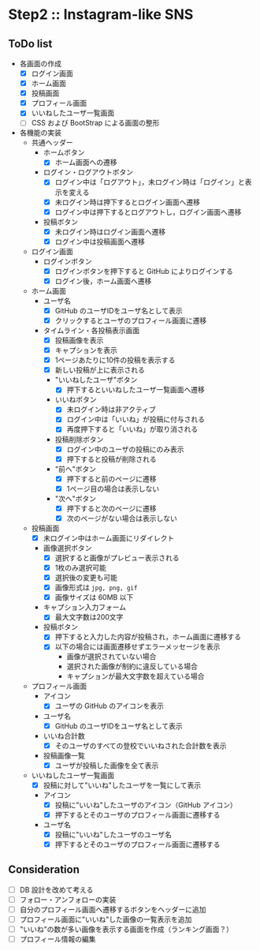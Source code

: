# Step2 :: Instagram-like SNS

## ToDo list
* 各画面の作成
  * [x] ログイン画面
  * [x] ホーム画面
  * [x] 投稿画面
  * [x] プロフィール画面
  * [x] いいねしたユーザ一覧画面
  * [ ] CSS および BootStrap による画面の整形

* 各機能の実装
  * 共通ヘッダー
      * ホームボタン
        * [x] ホーム画面への遷移
      * ログイン・ログアウトボタン
        * [x] ログイン中は「ログアウト」，未ログイン時は「ログイン」と表示を変える
        * [x] 未ログイン時は押下するとログイン画面へ遷移
        * [x] ログイン中は押下するとログアウトし，ログイン画面へ遷移
      * 投稿ボタン
        * [x] 未ログイン時はログイン画面へ遷移
        * [x] ログイン中は投稿画面へ遷移
  * ログイン画面
    * ログインボタン
      * [x] ログインボタンを押下すると GitHub によりログインする
      * [x] ログイン後，ホーム画面へ遷移
  * ホーム画面
    * ユーザ名
      * [x] GitHub のユーザIDをユーザ名として表示
      * [x] クリックするとユーザのプロフィール画面に遷移
    * タイムライン・各投稿表示画面
      * [x] 投稿画像を表示
      * [x] キャプションを表示
      * [x] 1ページあたりに10件の投稿を表示する
      * [x] 新しい投稿が上に表示される
      * "いいねしたユーザ"ボタン
        * [x] 押下するといいねしたユーザ一覧画面へ遷移
      * いいねボタン
        * [x] 未ログイン時は非アクティブ
        * [x] ログイン中は「いいね」が投稿に付与される
        * [x] 再度押下すると「いいね」が取り消される
      * 投稿削除ボタン
        * [x] ログイン中のユーザの投稿にのみ表示
        * [x] 押下すると投稿が削除される
      * "前へ"ボタン
        * [x] 押下すると前のページに遷移
        * [x] 1ページ目の場合は表示しない
      * "次へ"ボタン
        * [x] 押下すると次のページに遷移
        * [x] 次のページがない場合は表示しない
  * 投稿画面
    * [x] 未ログイン中はホーム画面にリダイレクト
    * 画像選択ボタン
      * [x] 選択すると画像がプレビュー表示される
      * [x] 1枚のみ選択可能
      * [x] 選択後の変更も可能
      * [x] 画像形式は `jpg, png, gif`
      * [x] 画像サイズは 60MB 以下
    * キャプション入力フォーム
      * [x] 最大文字数は200文字
    * 投稿ボタン
      * [x] 押下すると入力した内容が投稿され，ホーム画面に遷移する
      * [x] 以下の場合には画面遷移せずエラーメッセージを表示
        * 画像が選択されていない場合
        * 選択された画像が制約に違反している場合
        * キャプションが最大文字数を超えている場合
  * プロフィール画面
    * アイコン
      * [x] ユーザの GitHub のアイコンを表示
    * ユーザ名
      * [x] GitHub のユーザIDをユーザ名として表示
    * いいね合計数
      * [x] そのユーザのすべての登校でいいねされた合計数を表示
    * 投稿画像一覧
      * [x] ユーザが投稿した画像を全て表示
  * いいねしたユーザ一覧画面
    * [x] 投稿に対して"いいね"したユーザを一覧にして表示
    * アイコン
      * [x] 投稿に"いいね"したユーザのアイコン（GitHub アイコン）
      * [x] 押下するとそのユーザのプロフィール画面に遷移する
    * ユーザ名
      * [x] 投稿に"いいね"したユーザのユーザ名
      * [x] 押下するとそのユーザのプロフィール画面に遷移する

## Consideration
* [ ] DB 設計を改めて考える
* [ ] フォロー・アンフォローの実装
* [ ] 自分のプロフィール画面へ遷移するボタンをヘッダーに追加
* [ ] プロフィール画面に"いいね"した画像の一覧表示を追加
* [ ] "いいね"の数が多い画像を表示する画面を作成（ランキング画面？）
* [ ] プロフィール情報の編集
